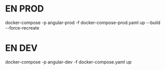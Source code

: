 # EN PROD
docker-compose -p angular-prod -f docker-compose-prod.yaml up --build --force-recreate

# EN DEV
docker-compose -p angular-dev -f docker-compose.yaml up
